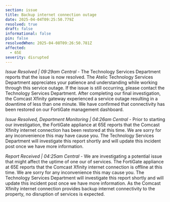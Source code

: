 ```yaml
---
section: issue
title: Backup internet connection outage
date: 2025-04-04T09:25:50.779Z
resolved: true
draft: false
informational: false
pin: false
resolvedWhen: 2025-04-08T09:26:50.781Z
affected:
  - 65E
severity: disrupted
---
```

*Issue Resolved | 09:29am Central* - The Technology Services Department reports that the issue is now resolved. The Atelic Technology Services Department appreciates your patience and understanding while working through this service outage. If the issue is still occurring, please contact the Technology Services Department. After completing our final investigation, the Comcast Xfinity gateway experienced a service outage resulting in a downtime of less than one minute. We have confirmed that connectivity has been restored on our FortiGate management dashboard.

*Issue Resolved, Department Monitoring | 04:26am Central* - Prior to starting our investigation, the FortiGate appliance at 65E reports that the Comcast Xfinity internet connection has been restored at this time. We are sorry for any inconvenience this may have cause you. The Technology Services Department will investigate this report shortly and will update this incident post once we have more information.

*Report Received | 04:25am Central* - We are investigating a potential issue that might affect the uptime of one our of services. The FortiGate appliance at 65E reports that the Comcast Xfinity internet connection is offline at this time. We are sorry for any inconvenience this may cause you. The Technology Services Department will investigate this report shortly and will update this incident post once we have more information. As the Comcast Xfinity internet connection provides backup internet connectivity to the property, no disruption of services is expected.
